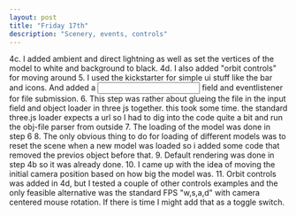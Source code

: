 ```yaml
---
layout: post
title: "Friday 17th"
description: "Scenery, events, controls"
---
```


4c. I added ambient and direct lightning as well as set the vertices of the model to white and background to black.
4d. I also added "orbit controls" for moving around
5. I used the kickstarter for simple ui stuff like the bar and icons. And added a <input> field and eventlistener for file submission.
6. This step was rather about glueing the file in the input field and object loader in three js together. this took some time. the standard three.js loader expects a url so I had to dig into the code quite a bit and run the obj-file parser from outside
7. The loading of the model was done in step 6
8. The only obvious thing to do for loading of different models was to reset the scene when a new model was loaded so i added some code that removed the previos object before that.
9. Default rendering was done in step 4b so it was already done.
10. I came up with the idea of moving the initial camera position based on how big the model was.
11. Orbit controls was added in 4d, but I tested a couple of other controls examples and the only feasible alternative was the standard FPS "w,s,a,d" with camera centered mouse rotation. If there is time I might add that as a toggle switch.